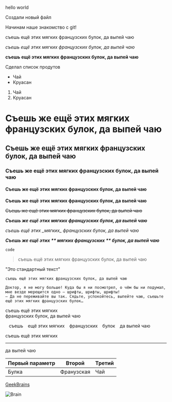 hello world

Создали новый файл

Начинам наше знакомство  с  git!

съешь ещё этих мягких французских булок, да выпей чаю

*съешь ещё этих мягких французских булок, да выпей чаю*

**съешь ещё этих мягких французских булок, да выпей чаю**  

Сделал  список продутов

* Чай
* Круасан

1. Чай
2. Круасан

# Съешь же ещё этих мягких французских булок, да выпей чаю

## Съешь же ещё этих мягких французских булок, да выпей чаю

### Съешь же ещё этих мягких французских булок, да выпей чаю

#### Съешь же ещё этих мягких французских булок, да выпей чаю

**Съешь же ещё этих мягких французских булок, да выпей чаю**

~~Съешь же ещё этих мягких французских булок, да выпей чаю~~

***Съешь же ещё этих мягких французских булок, да выпей чаю***

*съешь ещё этих \_мягких\_  французских булок, да выпей чаю*

***Съешь же ещё этих  \*\* мягких французских \*\* булок, да выпей чаю***

`code`

> съешь ещё этих мягких французских булок, да выпей чаю

"Это стандартный текст"

    съешь ещё этих мягких французских булок, да выпей чаю

```
Доктор, я не могу больше! Куда бы я ни посмотрел, о чём бы ни подумал, мне везде мерещится одно — шрифты, шрифты, шрифты!
— Да не переживайте вы так. Сядьте, успокойтесь, выпейте чаю, съешьте ещё этих мягких французских булок…
```

съешь ещё этих мягких  
французских булок, да выпей чаю

&ensp; съешь &ensp; ещё этих мягких  &ensp;  французских &ensp; булок   &ensp; да выпей чаю

съешь ещё этих мягких
___
да выпей чаю

Первый параметр | Второй | Третий
--- | --- | ---
Булка | Франузская  | Чай 

[GeekBrains](https://gb.ru/)

![Brain](https://206329.selcdn.ru/BHAGs-media/upload/companies_logo/Geekbrains-2.png "Съешь же ещё этих мягких французских булок, да выпей чаю")